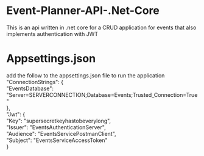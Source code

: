 # Event-Planner-API-.Net-Core
This is an api written in .net core for a CRUD application for events that also implements authentication with JWT


# Appsettings.json
add the follow to the appsettings.json file to run the application  
  "ConnectionStrings": {  
    "EventsDatabase": "Server=SERVERCONNECTION;Database=Events;Trusted_Connection=True"  
  },  
  "Jwt": {  
    "Key": "supersecretkeyhastobeverylong",  
    "Issuer": "EventsAuthenticationServer",  
    "Audience": "EventsServicePostmanClient",  
    "Subject": "EventsServiceAccessToken"  
  }  
